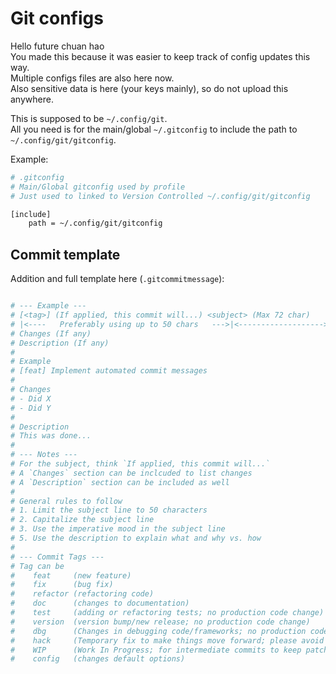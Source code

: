 # Git configs

Hello future chuan hao  
You made this because it was easier to keep track of config updates this way.  
Multiple configs files are also here now.  
Also sensitive data is here (your keys mainly), so do not upload this anywhere.  

This is supposed to be `~/.config/git`.  
All you need is for the main/global `~/.gitconfig` to include the path to `~/.config/git/gitconfig`.  

Example:  
```bash
# .gitconfig 
# Main/Global gitconfig used by profile
# Just used to linked to Version Controlled ~/.config/git/gitconfig

[include]
	path = ~/.config/git/gitconfig
```

## Commit template
Addition and full template here (`.gitcommitmessage`):  
```bash

# --- Example ---
# [<tag>] (If applied, this commit will...) <subject> (Max 72 char)
# |<----   Preferably using up to 50 chars   --->|<------------------->|
# Changes (If any)
# Description (If any)
#
# Example
# [feat] Implement automated commit messages
#
# Changes
# - Did X
# - Did Y
#
# Description
# This was done...
# 
# --- Notes ---
# For the subject, think `If applied, this commit will...`
# A `Changes` section can be inclcuded to list changes
# A `Description` section can be included as well
# 
# General rules to follow
# 1. Limit the subject line to 50 characters
# 2. Capitalize the subject line
# 3. Use the imperative mood in the subject line
# 5. Use the description to explain what and why vs. how
# 
# --- Commit Tags ---
# Tag can be 
#    feat     (new feature)
#    fix      (bug fix)
#    refactor (refactoring code)
#    doc      (changes to documentation)
#    test     (adding or refactoring tests; no production code change)
#    version  (version bump/new release; no production code change)
#    dbg      (Changes in debugging code/frameworks; no production code change)
#    hack     (Temporary fix to make things move forward; please avoid it)
#    WIP      (Work In Progress; for intermediate commits to keep patches reasonably sized)
#    config   (changes default options)
```
